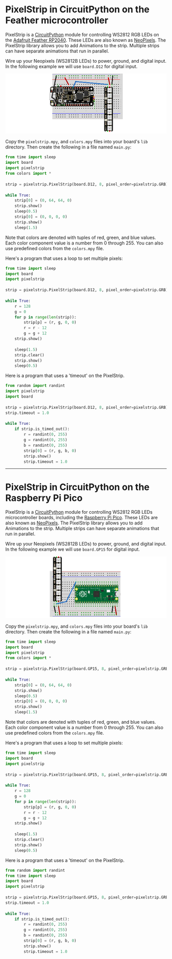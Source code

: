 # PixelStrip in CircuitPython on the Feather microcontroller

PixelStrip is a [CircuitPython](https://circuitpython.org/) module for controlling WS2812 RGB LEDs on the [Adafruit Feather RP2040](https://www.adafruit.com/product/4884).  These LEDs are also known as  [NeoPixels](https://learn.adafruit.com/adafruit-neopixel-uberguide). The PixelStrip library allows you to add Animations to the strip.  Multiple strips can have separate animations that run in parallel.

Wire up your Neopixels (WS2812B LEDs) to power, ground, and digital input. In the following example we will use `board.D12` for digital input.

![pixelstrip_setup](./img/pixelstrip_setup_bb_feather.png)

Copy the `pixelstrip.mpy`, and `colors.mpy` files into your board's `lib` directory.   Then create the following in a file named `main.py`:

```python
from time import sleep
import board 
import pixelstrip
from colors import *

strip = pixelstrip.PixelStrip(board.D12, 8, pixel_order=pixelstrip.GRB)

while True:
    strip[0] = (0, 64, 64, 0)
    strip.show()
    sleep(0.5)
    strip[0] = (0, 0, 0, 0)
    strip.show()
    sleep(1.5)
```

Note that colors are denoted with tuples of red, green, and blue values.  Each color component value is a number from 0 through 255.  You can also use predefined colors from the `colors.mpy` file.

Here's a program that uses a loop to set multiple pixels:

```python
from time import sleep
import board 
import pixelstrip

strip = pixelstrip.PixelStrip(board.D12, 8, pixel_order=pixelstrip.GRB)

while True:
    r = 128
    g = 0
    for p in range(len(strip)):
        strip[p] = (r, g, 0, 0)
        r = r - 12
        g = g + 12
    strip.show()
    
    sleep(1.5)
    strip.clear()
    strip.show()
    sleep(0.5)
```

Here is a program that uses a 'timeout' on the PixelStrip.

```python
from random import randint
import pixelstrip
import board 

strip = pixelstrip.PixelStrip(board.D12, 8, pixel_order=pixelstrip.GRB)
strip.timeout = 1.0

while True:
    if strip.is_timed_out():
        r = randint(0, 255)
        g = randint(0, 255)
        b = randint(0, 255)
        strip[0] = (r, g, b, 0)
        strip.show()
        strip.timeout = 1.0
```
***

# PixelStrip in CircuitPython on the Raspberry Pi Pico

PixelStrip is a [CircuitPython](https://circuitpython.org/) module for controlling WS2812 RGB LEDs microcontroller boards, including the [Raspberry Pi Pico](https://www.raspberrypi.com/products/raspberry-pi-pico/).  These LEDs are also known as  [NeoPixels](https://learn.adafruit.com/adafruit-neopixel-uberguide). The PixelStrip library allows you to add Animations to the strip.  Multiple strips can have separate animations that run in parallel.

Wire up your Neopixels (WS2812B LEDs) to power, ground, and digital input. In the following example we will use `board.GP15` for digital input.

![pixelstrip_setup](./img/pixelstrip_setup_pico.png)

Copy the `pixelstrip.mpy`, and `colors.mpy` files into your board's `lib` directory.  Then create the following in a file named `main.py`:

```python
from time import sleep
import board 
import pixelstrip
from colors import *

strip = pixelstrip.PixelStrip(board.GP15, 8, pixel_order=pixelstrip.GRB)

while True:
    strip[0] = (0, 64, 64, 0)
    strip.show()
    sleep(0.5)
    strip[0] = (0, 0, 0, 0)
    strip.show()
    sleep(1.5)
```

Note that colors are denoted with tuples of red, green, and blue values.  Each color component value is a number from 0 through 255.  You can also use predefined colors from the `colors.mpy` file.

Here's a program that uses a loop to set multiple pixels:

```python
from time import sleep
import board 
import pixelstrip

strip = pixelstrip.PixelStrip(board.GP15, 8, pixel_order=pixelstrip.GRB)

while True:
    r = 128
    g = 0
    for p in range(len(strip)):
        strip[p] = (r, g, 0, 0)
        r = r - 12
        g = g + 12
    strip.show()
    
    sleep(1.5)
    strip.clear()
    strip.show()
    sleep(0.5)
```

Here is a program that uses a 'timeout' on the PixelStrip.

```python
from random import randint
from time import sleep
import board 
import pixelstrip

strip = pixelstrip.PixelStrip(board.GP15, 8, pixel_order=pixelstrip.GRB)
strip.timeout = 1.0

while True:
    if strip.is_timed_out():
        r = randint(0, 255)
        g = randint(0, 255)
        b = randint(0, 255)
        strip[0] = (r, g, b, 0)
        strip.show()
        strip.timeout = 1.0
```
